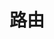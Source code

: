 <!--
 * @Author: xr
 * @Date: 2021-03-22 16:19:58
 * @LastEditors: xr
 * @LastEditTime: 2021-03-22 16:19:58
 * @version: v1.0.0
 * @Descripttion: 功能说明
 * @FilePath: \ui\src\router\readme.md
-->
# 路由